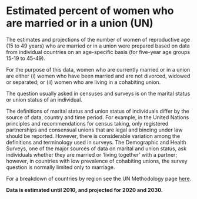 # Estimated percent of women who are married or in a union (UN)

The estimates and projections of the number of women of reproductive age (15 to 49 years) who are married or in a union were prepared based on data from individual countries on an age-specific basis (for five-year age groups 15-19 to 45-49).

For the purpose of this data, women who are currently married or in a union are either (i) women who have been married and are not divorced, widowed or separated; or (ii) women who are living in a cohabiting union.

The question usually asked in censuses and surveys is on the marital status or union status of an individual.

The definitions of marital status and union status of individuals differ by the source of data, country and time period. For example, in the United Nations principles and recommendations for census taking, only registered partnerships and consensual unions that are legal and binding under law should be reported. However, there is considerable variation among the definitions and terminology used in surveys. The Demographic and Health Surveys, one of the major sources of data on marital and union status, ask individuals whether they are married or ‘living together’ with a partner; however, in countries with low prevalence of cohabiting unions, the survey question is normally limited only to marriage.

For a breakdown of countries by region see the UN Methodology page <a href="https://unstats.un.org/unsd/methodology/m49/overview/">here</a>.

<strong>Data is estimated until 2010, and projected for 2020 and 2030. </strong>